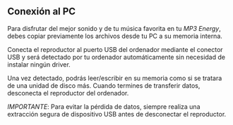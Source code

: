 ## Conexión al PC

Para disfrutar del mejor sonido y de tu música favorita en tu *MP3 Energy*, debes copiar previamente los archivos desde tu PC a su memoria interna.

Conecta el reproductor al puerto USB del ordenador mediante el conector USB y será detectado por tu ordenador automáticamente sin necesidad de instalar ningún driver. 

Una vez detectado, podrás leer/escribir en su memoria como si se tratara de una unidad de disco más.
Cuando termines de transferir datos, desconecta el reproductor del ordenador.

*IMPORTANTE*: Para evitar la pérdida de datos, siempre realiza una extracción segura de dispositivo USB antes de desconectar el reproductor. 

